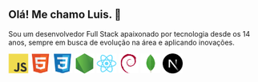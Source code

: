 ## Olá! Me chamo Luis. 👋

Sou um desenvolvedor Full Stack apaixonado por tecnologia desde os 14 anos, sempre em busca de evolução na área e aplicando inovações.

<div>
  <img src="https://github.com/devicons/devicon/blob/master/icons/javascript/javascript-original.svg" width="40" height="40">
  <img src="https://github.com/devicons/devicon/blob/master/icons/html5/html5-original.svg" height="40" width="40">
  <img src="https://github.com/devicons/devicon/blob/master/icons/css3/css3-original.svg" width="40" height="40px">
  <img src="https://github.com/devicons/devicon/blob/master/icons/nodejs/nodejs-original.svg" width="40" height="40">
  <img src="https://github.com/devicons/devicon/blob/master/icons/react/react-original.svg" width="40" height="40">
  <img src="https://github.com/devicons/devicon/blob/master/icons/debian/debian-original.svg" width="40" height="40">
  <img src="https://github.com/devicons/devicon/blob/master/icons/mongodb/mongodb-original.svg" width="40" height="40">
  <img src="https://github.com/devicons/devicon/blob/master/icons/nextjs/nextjs-original.svg" width="40" height="40">
</div>
